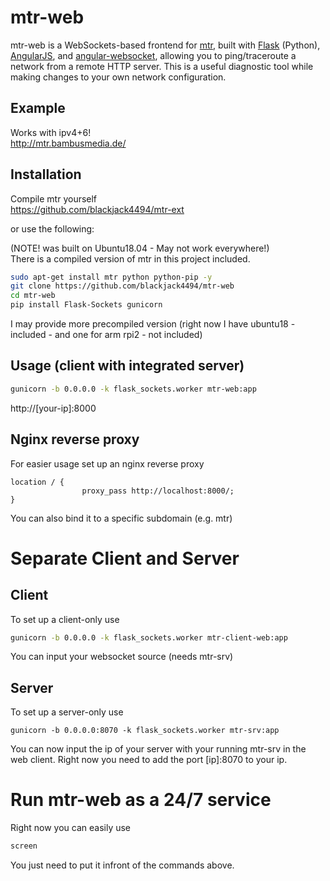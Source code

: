 # mtr-web

mtr-web is a WebSockets-based frontend for [mtr](http://www.bitwizard.nl/mtr/),
built with [Flask](http://flask.pocoo.org/) (Python),
[AngularJS](https://angularjs.org/),
and [angular-websocket](https://github.com/gdi2290/angular-websocket),
allowing you to ping/traceroute a network from a remote HTTP server. This is a
useful diagnostic tool while making changes to your own network configuration.

## Example

Works with ipv4+6!  
http://mtr.bambusmedia.de/ 

## Installation
Compile mtr yourself  
https://github.com/blackjack4494/mtr-ext  

or use the following:  

(NOTE! was built on Ubuntu18.04 - May not work everywhere!)  
There is a compiled version of mtr in this project included.

```sh
sudo apt-get install mtr python python-pip -y
git clone https://github.com/blackjack4494/mtr-web
cd mtr-web
pip install Flask-Sockets gunicorn
```
I may provide more precompiled version (right now I have ubuntu18 - included - and one for arm rpi2 - not included)

## Usage (client with integrated server)

```sh
gunicorn -b 0.0.0.0 -k flask_sockets.worker mtr-web:app
```

http://[your-ip]:8000

## Nginx reverse proxy

For easier usage set up an nginx reverse proxy
```
location / {
                proxy_pass http://localhost:8000/;
}
```
You can also bind it to a specific subdomain (e.g. mtr)

# Separate Client and Server

## Client

To set up a client-only use
```sh
gunicorn -b 0.0.0.0 -k flask_sockets.worker mtr-client-web:app
```

You can input your websocket source (needs mtr-srv)

## Server

To set up a server-only use
```
gunicorn -b 0.0.0.0:8070 -k flask_sockets.worker mtr-srv:app
```

You can now input the ip of your server with your running mtr-srv in the web client.
Right now you need to add the port [ip]:8070 to your ip.

# Run mtr-web as a 24/7 service

Right now you can easily use
```sh
screen
```

You just need to put it infront of the commands above.
